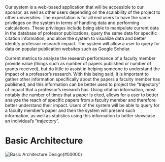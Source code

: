 Our system is a web-based application that will be accessible to our sponsor, as well as other users depending on the scalability of the project to other universities. The expectation is for all end users to have the same privileges on the system in terms of handling data and performing calculations. These privileges include being able to manipulate current data in the database of professor publications, query the same data for specific citation information, and allow the system to visualize data and better identify professor research impact. The system will allow a user to query for data on popular publication websites such as Google Scholar.


Current metrics to analyze the research performance of a faculty member provide value (things such as number of papers published or number of grants received), but do little to assist in helping someone to understand the impact of a professor’s research. With this being said, it is important to gather other information specifically about the papers a faculty member has published, and this information can be better used to project the “trajectory” of impact that a professor’s research has. Using citation information, most notably the number of times that a paper is cited, allows for a user to better analyze the reach of specific papers from a faculty member and therefore better understand their impact. Users of the system will be able to query for a faculty member’s paper and then the system will present such information, as well as statistics using this information to better showcase an individual’s “trajectory”.


# **Basic Architecture**
![Basic Architecture Design](https://github.ncsu.edu/engr-csc-sdc/2022SpringTeam06-CSC-Dept-1/blob/documentation/documents/Basic%20Architecture%20Design.png)(#00000)